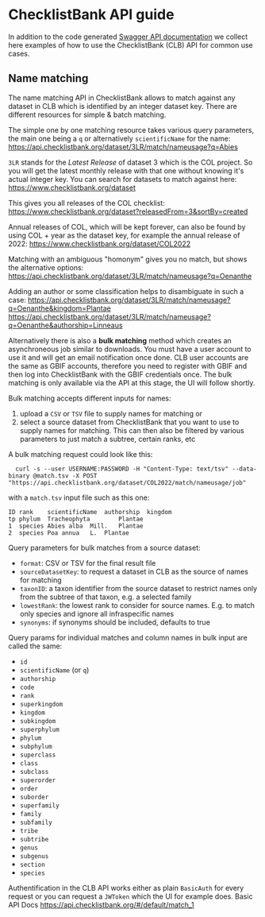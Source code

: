 # ChecklistBank API guide

In addition to the code generated [Swagger API documentation](https://api.checklistbank.org) we collect here examples of how to use the ChecklistBank (CLB) API for common use cases.


## Name matching
The name matching API in ChecklistBank allows to match against any dataset in CLB which is identified by an integer dataset key. 
There are different resources for simple & batch matching.

The simple one by one matching resource takes various query parameters, the main one being a `q` or alternatively `scientificName` for the name:
https://api.checklistbank.org/dataset/3LR/match/nameusage?q=Abies

`3LR` stands for the *Latest Release* of dataset 3 which is the COL project.
So you will get the latest monthly release with that one without knowing it's actual integer key.
You can search for datasets to match against here: https://www.checklistbank.org/dataset

This gives you all releases of the COL checklist:
https://www.checklistbank.org/dataset?releasedFrom=3&sortBy=created

Annual releases of COL, which will be kept forever, can also be found by using COL + year as the dataset key, for example the annual release of 2022:
https://www.checklistbank.org/dataset/COL2022

Matching with an ambiguous "homonym" gives you no match, but shows the alternative options:
https://api.checklistbank.org/dataset/3LR/match/nameusage?q=Oenanthe

Adding an author or some classification helps to disambiguate in such a case:
https://api.checklistbank.org/dataset/3LR/match/nameusage?q=Oenanthe&kingdom=Plantae
https://api.checklistbank.org/dataset/3LR/match/nameusage?q=Oenanthe&authorship=Linneaus

Alternatively there is also a **bulk matching** method which creates an asynchroneous job similar to downloads.
You must have a user account to use it and will get an email notification once done. 
CLB user accounts are the same as GBIF accounts, therefore you need to register with GBIF and then log into ChecklistBank with the GBIF credentials once. 
The bulk matching is only available via the API at this stage, the UI will follow shortly.

Bulk matching accepts different inputs for names:

 1) upload a `CSV` or `TSV` file to supply names for matching or
 2) select a source dataset from ChecklistBank that you want to use to supply names for matching. This can then also be filtered by various parameters to just match a subtree, certain ranks, etc

 A bulk matching request could look like this:
 ```
   curl -s --user USERNAME:PASSWORD -H "Content-Type: text/tsv" --data-binary @match.tsv -X POST "https://api.checklistbank.org/dataset/COL2022/match/nameusage/job"
 ```
with a `match.tsv` input file such as this one:

 ```
 ID	rank	scientificName	authorship	kingdom
 tp	phylum	Tracheophyta		Plantae
 1	species	Abies alba	Mill.	Plantae
 2	species	Poa annua	L.	Plantae
 ```

 Query parameters for bulk matches from a source dataset:
   - `format`: CSV or TSV for the final result file
   - `sourceDatasetKey`: to request a dataset in CLB as the source of names for matching
   - `taxonID`: a taxon identifier from the source dataset to restrict names only from the subtree of that taxon, e.g. a selected family
   - `lowestRank`: the lowest rank to consider for source names. E.g. to match only species and ignore all infraspecific names
   - `synonyms`: if synonyms should be included, defaults to true
 
Query params for individual matches and column names in bulk input are called the same:
   - `id`
   - `scientificName` (or `q`)
   - `authorship`
   - `code`
   - `rank`
   - `superkingdom`
   - `kingdom`
   - `subkingdom`
   - `superphylum`
   - `phylum`
   - `subphylum`
   - `superclass`
   - `class`
   - `subclass`
   - `superorder`
   - `order`
   - `suborder`
   - `superfamily`
   - `family`
   - `subfamily`
   - `tribe`
   - `subtribe`
   - `genus`
   - `subgenus`
   - `section`
   - `species`

Authentification in the CLB API works either as plain `BasicAuth` for every request or you can request a `JWToken` which the UI for example does.
Basic API Docs https://api.checklistbank.org/#/default/match_1  
